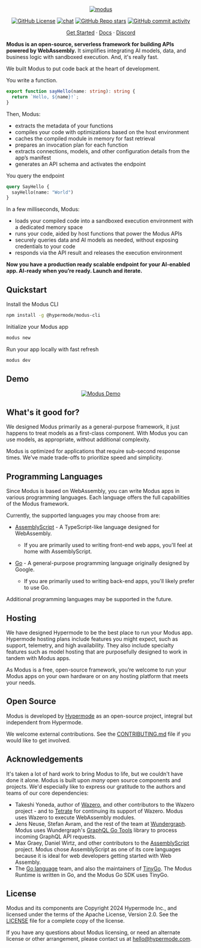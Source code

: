 <!-- markdownlint-disable first-line-heading -->
<div align="center">

[![modus](https://github.com/user-attachments/assets/1a6020bd-d041-4dd0-b4a9-ce01dc015b65)](https://github.com/gmlewis/modus)

[![GitHub License](https://img.shields.io/github/license/hypermodeinc/modus)](https://github.com/gmlewis/modus?tab=Apache-2.0-1-ov-file#readme)
[![chat](https://img.shields.io/discord/1267579648657850441)](https://discord.gg/NJQ4bJpffF)
[![GitHub Repo stars](https://img.shields.io/github/stars/hypermodeinc/modus)](https://github.com/gmlewis/modus/stargazers)
[![GitHub commit activity](https://img.shields.io/github/commit-activity/m/hypermodeinc/modus)](https://github.com/gmlewis/modus/commits/main/)

</div>

<p align="center">
   <a href="https://docs.hypermode.com/modus/quickstart">Get Started</a>
   <span> · </span>
   <a href="https://docs.hypermode.com/">Docs</a>
   <span> · </span>
   <a href="https://discord.com/invite/MAZgkhP6C6">Discord</a>
<p>

**Modus is an open-source, serverless framework for building APIs powered by WebAssembly.** It
simplifies integrating AI models, data, and business logic with sandboxed execution. And, it's
really fast.

We built Modus to put code back at the heart of development.

You write a function.

```ts
export function sayHello(name: string): string {
  return `Hello, ${name}!`;
}
```

Then, Modus:

- extracts the metadata of your functions
- compiles your code with optimizations based on the host environment
- caches the compiled module in memory for fast retrieval
- prepares an invocation plan for each function
- extracts connections, models, and other configuration details from the app’s manifest
- generates an API schema and activates the endpoint

You query the endpoint

```graphql
query SayHello {
  sayHello(name: "World")
}
```

In a few milliseconds, Modus:

- loads your compiled code into a sandboxed execution environment with a dedicated memory space
- runs your code, aided by host functions that power the Modus APIs
- securely queries data and AI models as needed, without exposing credentials to your code
- responds via the API result and releases the execution environment

**Now you have a production ready scalable endpoint for your AI-enabled app. AI-ready when you’re
ready. Launch and iterate.**

## Quickstart

Install the Modus CLI

```bash
npm install -g @hypermode/modus-cli
```

Initialize your Modus app

```bash
modus new
```

Run your app locally with fast refresh

```bash
modus dev
```

## Demo

<div align="center">

[![Modus Demo](https://github.com/user-attachments/assets/12ac5db9-ca32-418c-a70d-67aef797a9e3)](https://www.youtube.com/watch?v=3CcJTXTmz88)

</div>

## What's it good for?

We designed Modus primarily as a general-purpose framework, it just happens to treat models as a
first-class component. With Modus you can use models, as appropriate, without additional complexity.

Modus is optimized for applications that require sub-second response times. We’ve made trade-offs to
prioritize speed and simplicity.

## Programming Languages

Since Modus is based on WebAssembly, you can write Modus apps in various programming languages. Each
language offers the full capabilities of the Modus framework.

Currently, the supported languages you may choose from are:

- [AssemblyScript](https://www.assemblyscript.org/) - A TypeScript-like language designed for
  WebAssembly.

  - If you are primarily used to writing front-end web apps, you'll feel at home with
    AssemblyScript.

- [Go](https://go.dev/) - A general-purpose programming language originally designed by Google.
  - If you are primarily used to writing back-end apps, you'll likely prefer to use Go.

Additional programming languages may be supported in the future.

## Hosting

We have designed Hypermode to be the best place to run your Modus app. Hypermode hosting plans
include features you might expect, such as support, telemetry, and high availability. They also
include specialty features such as model hosting that are purposefully designed to work in tandem
with Modus apps.

As Modus is a free, open-source framework, you’re welcome to run your Modus apps on your own
hardware or on any hosting platform that meets your needs.

## Open Source

Modus is developed by [Hypermode](https://hypermode.com/) as an open-source project, integral but
independent from Hypermode.

We welcome external contributions. See the [CONTRIBUTING.md](./CONTRIBUTING.md) file if you would
like to get involved.

## Acknowledgements

It's taken a lot of hard work to bring Modus to life, but we couldn't have done it alone. Modus is
built upon _many_ open source components and projects. We'd especially like to express our gratitude
to the authors and teams of our core dependencies:

- Takeshi Yoneda, author of [Wazero](https://wazero.io/), and other contributors to the Wazero
  project - and to [Tetrate](https://tetrate.io/) for continuing its support of Wazero. Modus uses
  Wazero to execute WebAssembly modules.
- Jens Neuse, Stefan Avram, and the rest of the team at [Wundergraph](https://wundergraph.com/).
  Modus uses Wundergraph's [GraphQL Go Tools](https://github.com/wundergraph/graphql-go-tools)
  library to process incoming GraphQL API requests.
- Max Graey, Daniel Wirtz, and other contributors to the
  [AssemblyScript](https://www.assemblyscript.org/) project. Modus chose AssemblyScript as one of
  its core languages because it is ideal for web developers getting started with Web Assembly.
- The [Go language](https://go.dev/) team, and also the maintainers of
  [TinyGo](https://tinygo.org/). The Modus Runtime is written in Go, and the Modus Go SDK uses
  TinyGo.

## License

Modus and its components are Copyright 2024 Hypermode Inc., and licensed under the terms of the
Apache License, Version 2.0. See the [LICENSE](./LICENSE) file for a complete copy of the license.

If you have any questions about Modus licensing, or need an alternate license or other arrangement,
please contact us at hello@hypermode.com.
